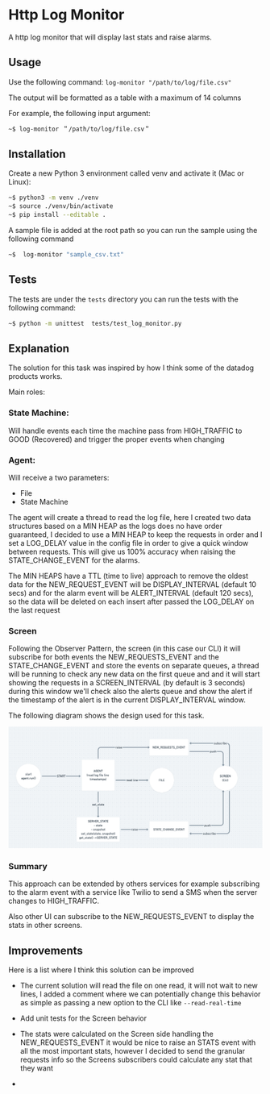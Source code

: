 # Http Log Monitor
A http log monitor that will display last stats and raise alarms.

## Usage
Use the following command:
`log-monitor "/path/to/log/file.csv"`

The output will be formatted as a table with a maximum of 14 columns

For example, the following input argument:

```bash
~$ log-monitor ＂/path/to/log/file.csv＂
```

## Installation

Create a new Python 3 environment called venv and activate it (Mac or Linux):

```bash
~$ python3 -m venv ./venv
~$ source ./venv/bin/activate
~$ pip install --editable .
```

A sample file is added at the root path so you can run the sample using the following command

```bash
~$  log-monitor "sample_csv.txt"
```

## Tests

The tests are under the `tests` directory
you can run the tests with the following command:

```bash
~$ python -m unittest  tests/test_log_monitor.py   
```

## Explanation

The solution for this task was inspired by how I think some of the datadog products works.

Main roles:

### State Machine: 
Will handle events each time the machine pass from HIGH_TRAFFIC to GOOD (Recovered)
and trigger the proper events when changing

### Agent: 
Will receive a two parameters:
* File
* State Machine

The agent will create a thread to read the log file, here I created
two data structures based on a MIN HEAP as the logs does no
have order guaranteed, I decided to use a MIN HEAP to keep the requests
in order and I set a LOG_DELAY value in the config file in order to give 
a quick window between requests. This will give us 100% accuracy when
raising the STATE_CHANGE_EVENT for the alarms.

The MIN HEAPS have a TTL (time to live) approach to remove the oldest
data for the NEW_REQUEST_EVENT will be DISPLAY_INTERVAL (default 10 secs) and for the
alarm event will be ALERT_INTERVAL (default 120 secs), so the data will
be deleted on each insert after passed the LOG_DELAY on the last request

### Screen

Following the Observer Pattern, the screen (in this case our CLI)
it will subscribe for both events the NEW_REQUESTS_EVENT and the
STATE_CHANGE_EVENT and store the events on separate queues,
a thread will be running to check any new data on the first queue and
and it will start showing the requests in a SCREEN_INTERVAL (by default is 3 seconds)
during this window we'll check also the alerts queue and show the alert
if the timestamp of the alert is in the current DISPLAY_INTERVAL window.

The following diagram shows the design used for this task.

![Alt text](./screenshots/design.png "Design")

### Summary

This approach can be extended by others services for example subscribing
to the alarm event with a service like Twilio to send a SMS when the server 
changes to HIGH_TRAFFIC.

Also other UI can subscribe to the NEW_REQUESTS_EVENT to display the stats
in other screens.

## Improvements
Here is a list where I think this solution can be improved

- The current solution will read the file on one read, it will not wait
to new lines, I added a comment where we can potentially change this behavior 
  as simple as passing a new option to the CLI like `--read-real-time`
  
- Add unit tests for the Screen behavior

- The stats were calculated on the Screen side handling the NEW_REQUESTS_EVENT it would be nice to raise an STATS event
  with all the most important stats, however I decided to send the granular requests info so the Screens subscribers 
  could calculate any stat that they want
  
- 
